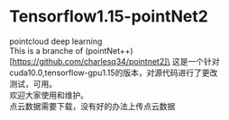 # Tensorflow1.15-pointNet2
pointcloud  deep learning\
This is a branche of (pointNet++)[https://github.com/charlesq34/pointnet2]\
这是一个针对cuda10.0,tensorflow-gpu1.15的版本，对源代码进行了更改\
测试，可用。\
欢迎大家使用和维护。\
点云数据需要下载，没有好的办法上传点云数据

